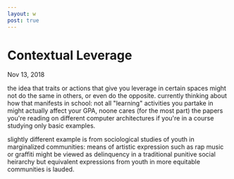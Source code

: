```yaml
---
layout: w
post: true
---
```

# Contextual Leverage

Nov 13, 2018

the idea that traits or actions that give you leverage in certain spaces might not do the same in others, or even do the opposite. currently thinking about how that manifests in school: not all "learning" activities you partake in might actually affect your GPA, noone cares (for the most part) the papers you're reading on different computer architectures if you're in a course studying only basic examples. 

slightly different example is from sociological studies of youth in marginalized communities: means of artistic expression such as rap music or graffiti might be viewed as delinquency in a traditional punitive social heirarchy but equivalent expressions from youth in more equitable communities is lauded.
